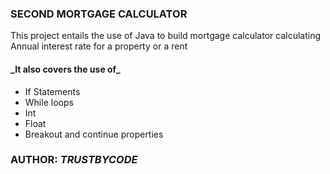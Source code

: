### **SECOND MORTGAGE CALCULATOR**

This project entails the use of Java to build mortgage calculator
calculating Annual interest rate for a property or a rent

#### **_It also covers the use of**_
* If Statements
* While loops
* Int
* Float
* Breakout and continue properties

### AUTHOR: **_TRUSTBYCODE_**